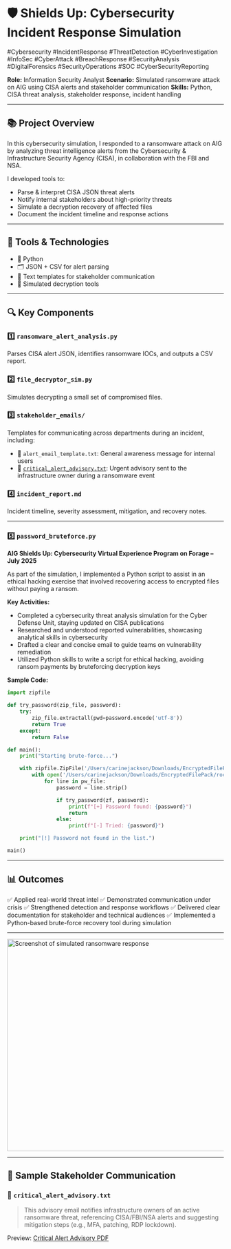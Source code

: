 # 🛡️ Shields Up: Cybersecurity Incident Response Simulation

#Cybersecurity #IncidentResponse #ThreatDetection #CyberInvestigation #InfoSec #CyberAttack #BreachResponse #SecurityAnalysis #DigitalForensics #SecurityOperations #SOC #CyberSecurityReporting


**Role:** Information Security Analyst
**Scenario:** Simulated ransomware attack on AIG using CISA alerts and stakeholder communication
**Skills:** Python, CISA threat analysis, stakeholder response, incident handling

---

## 📚 Project Overview

In this cybersecurity simulation, I responded to a ransomware attack on AIG by analyzing threat intelligence alerts from the Cybersecurity & Infrastructure Security Agency (CISA), in collaboration with the FBI and NSA.

I developed tools to:

* Parse & interpret CISA JSON threat alerts
* Notify internal stakeholders about high-priority threats
* Simulate a decryption recovery of affected files
* Document the incident timeline and response actions

---

## 🧰 Tools & Technologies

* 🐍 Python
* 🗂 JSON + CSV for alert parsing
* 📄 Text templates for stakeholder communication
* 🔐 Simulated decryption tools

---

## 🔍 Key Components

### 1️⃣ `ransomware_alert_analysis.py`

Parses CISA alert JSON, identifies ransomware IOCs, and outputs a CSV report.

### 2️⃣ `file_decryptor_sim.py`

Simulates decrypting a small set of compromised files.

### 3️⃣ `stakeholder_emails/`

Templates for communicating across departments during an incident, including:

* 📨 `alert_email_template.txt`: General awareness message for internal users
* 🚨 [`critical_alert_advisory.txt`](stakeholder_emails/critical_alert_advisory.txt): Urgent advisory sent to the infrastructure owner during a ransomware event

### 4️⃣ `incident_report.md`

Incident timeline, severity assessment, mitigation, and recovery notes.

---

### 5️⃣ `password_bruteforce.py`

**AIG Shields Up: Cybersecurity Virtual Experience Program on Forage – July 2025**

As part of the simulation, I implemented a Python script to assist in an ethical hacking exercise that involved recovering access to encrypted files without paying a ransom.

**Key Activities:**

* Completed a cybersecurity threat analysis simulation for the Cyber Defense Unit, staying updated on CISA publications
* Researched and understood reported vulnerabilities, showcasing analytical skills in cybersecurity
* Drafted a clear and concise email to guide teams on vulnerability remediation
* Utilized Python skills to write a script for ethical hacking, avoiding ransom payments by bruteforcing decryption keys

**Sample Code:**

```python
import zipfile  

def try_password(zip_file, password):
    try:
        zip_file.extractall(pwd=password.encode('utf-8'))
        return True  
    except:
        return False  

def main():
    print("Starting brute-force...")

    with zipfile.ZipFile('/Users/carinejackson/Downloads/EncryptedFilePack/enc.zip') as zf:
        with open('/Users/carinejackson/Downloads/EncryptedFilePack/rockyou.txt', 'r', errors='ignore') as pw_file:
            for line in pw_file:
                password = line.strip()  

                if try_password(zf, password):
                    print(f"[+] Password found: {password}")
                    return  
                else:
                    print(f"[-] Tried: {password}")

    print("[!] Password not found in the list.")

main()
```

---

## 📊 Outcomes

✅ Applied real-world threat intel
✅ Demonstrated communication under crisis
✅ Strengthened detection and response workflows
✅ Delivered clear documentation for stakeholder and technical audiences
✅ Implemented a Python-based brute-force recovery tool during simulation

---

<img width="752" height="493" alt="Screenshot of simulated ransomware response" src="https://github.com/user-attachments/assets/80d31f0e-9976-4dc8-ae7e-cf05751c4077" />

---

## 📧 Sample Stakeholder Communication

### 🚨 `critical_alert_advisory.txt`

> This advisory email notifies infrastructure owners of an active ransomware threat, referencing CISA/FBI/NSA alerts and suggesting mitigation steps (e.g., MFA, patching, RDP lockdown).

Preview:
[Critical Alert Advisory PDF](https://github.com/CarineJackson1/shields-up-cybersecurity-response/blob/main/stakeholder_emails_critical_alert_advisory.txt.pdf)
